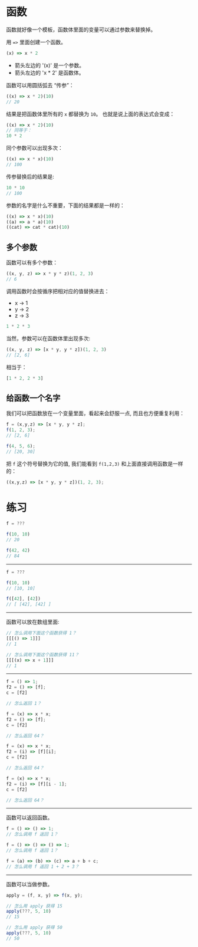 # 函数

函数就好像一个模板，函数体里面的变量可以通过参数来替换掉。

用 `=>` 里面创建一个函数。

```js
(x) => x * 2
```

+ 箭头左边的 '(x)' 是一个参数。
+ 箭头左边的 'x * 2' 是函数体。

函数可以用圆括弧去 “传参”：

```js
((x) => x * 2)(10)
// 20
```

结果是把函数体里所有的 `x` 都替换为 `10`。 也就是说上面的表达式会变成：

```js
((x) => x * 2)(10)
// 同等于：
10 * 2
```

同个参数可以出现多次：

```js
((x) => x * x)(10)
// 100
```

传参替换后的结果是:

```js
10 * 10
// 100
```

参数的名字是什么不重要，下面的结果都是一样的：

```js
((x) => x * x)(10)
((a) => a * a)(10)
((cat) => cat * cat)(10)
```

## 多个参数

函数可以有多个参数：

```js
((x, y, z) => x * y * z)(1, 2, 3)
// 6
```

调用函数时会按循序把相对应的值替换进去：

+ x -> 1
+ y -> 2
+ z -> 3

```js
1 * 2 * 3
```

当然，参数可以在函数体里出现多次:

```js
((x, y, z) => [x * y, y * z])(1, 2, 3)
// [2, 6]
```

相当于：

```js
[1 * 2, 2 * 3]
```


## 给函数一个名字

我们可以把函数放在一个变量里面，看起来会舒服一点, 而且也方便重复利用：

```js
f = (x,y,z) => [x * y, y * z];
f(1, 2, 3);
// [2, 6]

f(4, 5, 6);
// [20, 30]
```

把 `f` 这个符号替换为它的值, 我们能看到 `f(1,2,3)` 和上面直接调用函数是一样的：

```js
((x,y,z) => [x * y, y * z])(1, 2, 3);
```

# 练习

```js
f = ???

f(10, 10)
// 20

f(42, 42)
// 84
```

---

```js
f = ???

f(10, 10)
// [10, 10]

f([42], [42])
// [ [42], [42] ]
```

---

函数可以放在数组里面:

```js
// 怎么调用下面这个函数获得 1？
[[[() => 1]]]
// 1
```

```js
// 怎么调用下面这个函数获得 11？
[[[(x) => x + 1]]]
// 1
```

---

```js
f = () => 1;
f2 = () => [f];
c = [f2]

// 怎么返回 1？
```

```js
f = (x) => x * x;
f2 = () => [f];
c = [f2]

// 怎么返回 64？
```

```js
f = (x) => x * x;
f2 = (i) => [f][i];
c = [f2]

// 怎么返回 64？
```

```js
f = (x) => x * x;
f2 = (i) => [f][i - 1];
c = [f2]

// 怎么返回 64？
```

---

函数可以返回函数。

```js
f = () => () => 1;
// 怎么调用 f 返回 1？
```

```js
f = () => () => () => 1;
// 怎么调用 f 返回 1？
```

```js
f = (a) => (b) => (c) => a + b + c;
// 怎么调用 f 返回 1 + 2 + 3？
```

---

函数可以当做参数。

```js
apply = (f, x, y) => f(x, y);

// 怎么用 apply 获得 15
apply(???, 5, 10)
// 15

// 怎么用 apply 获得 50
apply(???, 5, 10)
// 50
```

